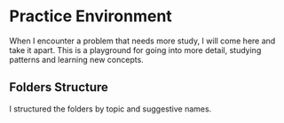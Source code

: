 # Practice Environment

When I encounter a problem that needs more study, I will come here and take it apart.
This is a playground for going into more detail, studying patterns and learning new concepts.

## Folders Structure

I structured the folders by topic and suggestive names.